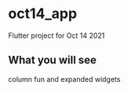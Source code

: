 # oct14_app

Flutter project for Oct 14 2021

## What you will see

column fun and expanded widgets
